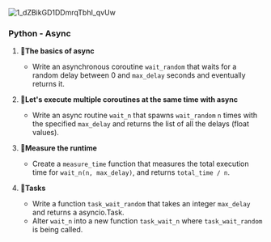 ![1_dZBikGD1DDmrqTbhI_qvUw](https://github.com/chloe0524/holbertonschool-web_back_end/assets/127857895/76189116-6ef5-4ea7-8600-4bcae1bef2bc)

### Python - Async

1. :round_pushpin:**The basics of async**
   - Write an asynchronous coroutine `wait_random` that waits for a random delay between 0 and `max_delay` seconds and eventually returns it.

2. :round_pushpin:**Let's execute multiple coroutines at the same time with async**
   - Write an async routine `wait_n` that spawns `wait_random` `n` times with the specified `max_delay` and returns the list of all the delays (float values).

3. :round_pushpin:**Measure the runtime**
   - Create a `measure_time` function that measures the total execution time for `wait_n(n, max_delay)`, and returns `total_time / n`.

4. :round_pushpin:**Tasks**
   - Write a function `task_wait_random` that takes an integer `max_delay` and returns a asyncio.Task.
   - Alter `wait_n` into a new function `task_wait_n` where `task_wait_random` is being called.
